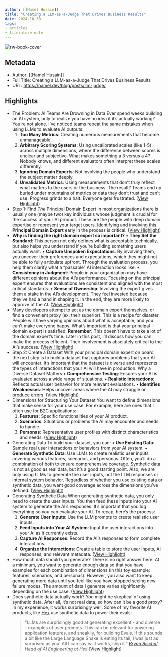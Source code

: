 ```yaml
---
author: [[Hamel Husain]]
title: "Creating a LLM-as-a-Judge That Drives Business Results"
date: 2024-10-30
tags: 
- articles
- literature-note
---
```

![rw-book-cover](https://hamel.dev/blog/posts/llm-judge/images/cover_img.png)

## Metadata
- Author: [[Hamel Husain]]
- Full Title: Creating a LLM-as-a-Judge That Drives Business Results
- URL: https://hamel.dev/blog/posts/llm-judge/

## Highlights
- The Problem: AI Teams Are Drowning in Data[](https://hamel.dev/blog/posts/llm-judge/#the-problem-ai-teams-are-drowning-in-data)
  Ever spend weeks building an AI system, only to realize you have no idea if it’s actually working? You’re not alone. I’ve noticed teams repeat the same mistakes when using LLMs to evaluate AI outputs:
  1. **Too Many Metrics**: Creating numerous measurements that become unmanageable.
  2. **Arbitrary Scoring Systems**: Using uncalibrated scales (like 1-5) across multiple dimensions, where the difference between scores is unclear and subjective. What makes something a 3 versus a 4? Nobody knows, and different evaluators often interpret these scales differently.
  3. **Ignoring Domain Experts**: Not involving the people who understand the subject matter deeply.
  4. **Unvalidated Metrics**: Using measurements that don’t truly reflect what matters to the users or the business.
  The result? Teams end up buried under mountains of metrics or data they don’t trust and can’t use. Progress grinds to a halt. Everyone gets frustrated. ([View Highlight](https://read.readwise.io/read/01jbf39y18c4zgfmb7sdpnsyer))
- Step 1: Find *The* Principal Domain Expert[](https://hamel.dev/blog/posts/llm-judge/#step-1-find-the-principal-domain-expert)
  In most organizations there is usually one (maybe two) key individuals whose judgment is crucial for the success of your AI product. These are the people with deep domain expertise or represent your target users. Identifying and involving this **Principal Domain Expert** early in the process is critical. ([View Highlight](https://read.readwise.io/read/01jbf3a8adh7qh3scs3jfeybzr))
- **Why is finding the right domain expert so important?**
  • **They Set the Standard**: This person not only defines what is acceptable technically, but also helps you understand if you’re building something users actually want.
  • **Capture Unspoken Expectations**: By involving them, you uncover their preferences and expectations, which they might not be able to fully articulate upfront. Through the evaluation process, you help them clarify what a “passable” AI interaction looks like.
  • **Consistency in Judgment**: People in your organization may have different opinions about the AI’s performance. Focusing on the principal expert ensures that evaluations are consistent and aligned with the most critical standards.
  • **Sense of Ownership**: Involving the expert gives them a stake in the AI’s development. They feel invested because they’ve had a hand in shaping it. In the end, they are more likely to approve of the AI. ([View Highlight](https://read.readwise.io/read/01jbf3afvmdm9gr4e5w9y63rjk))
- Many developers attempt to act as the domain expert themselves, or find a convenient proxy (ex: their superior). This is a recipe for disaster. People will have varying opinions about what is acceptable, and you can’t make everyone happy. What’s important is that your principal domain expert is satisfied.
  **Remember:** This doesn’t have to take a lot of the domain expert’s time. Later in this post, I’ll discuss how you can make the process efficient. Their involvement is absolutely critical to the AI’s success. ([View Highlight](https://read.readwise.io/read/01jbf3b27nq58v652d60yjxepd))
- Step 2: Create a Dataset[](https://hamel.dev/blog/posts/llm-judge/#step-2-create-a-dataset)
  With your principal domain expert on board, the next step is to build a dataset that captures problems that your AI will encounter. It’s important that the dataset is diverse and represents the types of interactions that your AI will have in production.
  Why a Diverse Dataset Matters[](https://hamel.dev/blog/posts/llm-judge/#why-a-diverse-dataset-matters)
  • **Comprehensive Testing**: Ensures your AI is evaluated across a wide range of situations.
  • **Realistic Interactions**: Reflects actual user behavior for more relevant evaluations.
  • **Identifies Weaknesses**: Helps uncover areas where the AI may struggle or produce errors. ([View Highlight](https://read.readwise.io/read/01jbf3bkaw2fx2qz4r94m4497j))
- Dimensions for Structuring Your Dataset[](https://hamel.dev/blog/posts/llm-judge/#dimensions-for-structuring-your-dataset)
  You want to define dimensions that make sense for your use case. For example, here are ones that I often use for B2C applications:
  1. **Features**: Specific functionalities of your AI product.
  2. **Scenarios**: Situations or problems the AI may encounter and needs to handle.
  3. **Personas**: Representative user profiles with distinct characteristics and needs. ([View Highlight](https://read.readwise.io/read/01jbf3bwnjy59pdbtxn2dnkp5v))
- Generating Data[](https://hamel.dev/blog/posts/llm-judge/#generating-data)
  To build your dataset, you can:
  • **Use Existing Data**: Sample real user interactions or behaviors from your AI system.
  • **Generate Synthetic Data**: Use LLMs to create realistic user inputs covering various features, scenarios, and personas.
  Often, you’ll do a combination of both to ensure comprehensive coverage. Synthetic data is not as good as real data, but it’s a good starting point. Also, we are only using LLMs to generate the user inputs, not the LLM responses or internal system behavior.
  Regardless of whether you use existing data or synthetic data, you want good coverage across the dimensions you’ve defined. ([View Highlight](https://read.readwise.io/read/01jbf3tjhc6qz2xfbfvdtynx9r))
- Generating Synthetic Data[](https://hamel.dev/blog/posts/llm-judge/#generating-synthetic-data)
  When generating synthetic data, you only need to create the user inputs. You then feed these inputs into your AI system to generate the AI’s responses. It’s important that you log everything so you can evaluate your AI. To recap, here’s the process:
  1. **Generate User Inputs**: Use the LLM prompts to create realistic user inputs.
  2. **Feed Inputs into Your AI System**: Input the user interactions into your AI as it currently exists.
  3. **Capture AI Responses**: Record the AI’s responses to form complete interactions.
  4. **Organize the Interactions**: Create a table to store the user inputs, AI responses, and relevant metadata. ([View Highlight](https://read.readwise.io/read/01jbf3tzsxvb5805fgn52whpds))
- How much data should you generate?[](https://hamel.dev/blog/posts/llm-judge/#how-much-data-should-you-generate)
  There is no right answer here. At a minimum, you want to generate enough data so that you have examples for each combination of dimensions (in this toy example: features, scenarios, and personas). However, you also want to keep generating more data until you feel like you have stopped seeing new failure modes. The amount of data I generate varies significantly depending on the use case. ([View Highlight](https://read.readwise.io/read/01jbf3x6w64hxwq5tk61rasdjp))
- Does synthetic data actually work?[](https://hamel.dev/blog/posts/llm-judge/#does-synthetic-data-actually-work)
  You might be skeptical of using synthetic data. After all, it’s not real data, so how can it be a good proxy? In my experience, it works surprisingly well. Some of my favorite AI products, like [Hex](https://hex.tech/) use synthetic data to power their evals:
  > “LLMs are surprisingly good at generating excellent - and diverse - examples of user prompts. This can be relevant for powering application features, and sneakily, for building Evals. If this sounds a bit like the Large Language Snake is eating its tail, I was just as surprised as you! All I can say is: it works, ship it.” *[Bryan Bischof](https://www.linkedin.com/in/bryan-bischof/), Head of AI Engineering at Hex* ([View Highlight](https://read.readwise.io/read/01jbf3xh3g1fbymj20wbxpt6wr))

